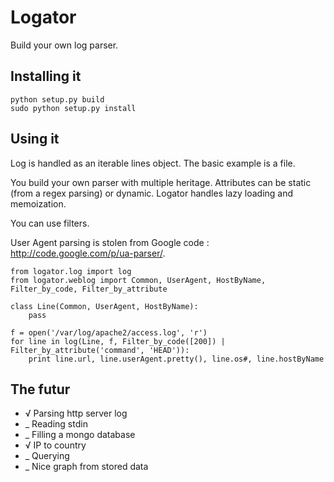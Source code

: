 Logator
=======

Build your own log parser.


Installing it
-------------

	python setup.py build
	sudo python setup.py install

Using it
--------

Log is handled as an iterable lines object. The basic example is a file.

You build your own parser with multiple heritage. Attributes can be static (from a regex parsing) or dynamic.
Logator handles lazy loading and memoization.

You can use filters.

User Agent parsing is stolen from Google code : http://code.google.com/p/ua-parser/.

	from logator.log import log
	from logator.weblog import Common, UserAgent, HostByName, Filter_by_code, Filter_by_attribute
	
	class Line(Common, UserAgent, HostByName):
		pass
	
	f = open('/var/log/apache2/access.log', 'r')
	for line in log(Line, f, Filter_by_code([200]) | Filter_by_attribute('command', 'HEAD')):
		print line.url, line.userAgent.pretty(), line.os#, line.hostByName

The futur
---------

 - √ Parsing http server log
 - _ Reading stdin
 - _ Filling a mongo database
 - √ IP to country
 - _ Querying
 - _ Nice graph from stored data
